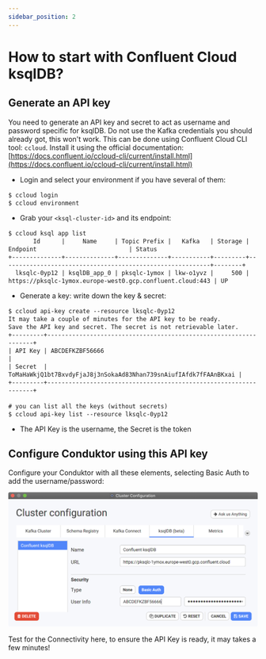 ```yaml
---
sidebar_position: 2
---
```


# How to start with Confluent Cloud ksqlDB?

## Generate an API key

You need to generate an API key and secret to act as username and password specific for ksqlDB. Do not use the Kafka credentials you should already got, this won't work. This can be done using Confluent Cloud CLI tool: `ccloud`. Install it using the official documentation: [https://docs.confluent.io/ccloud-cli/current/install.html](https://docs.confluent.io/ccloud-cli/current/install.html)

- Login and select your environment if you have several of them:

```text
$ ccloud login
$ ccloud environment
```

- Grab your `<ksql-cluster-id>` and its endpoint:

```text
$ ccloud ksql app list
       Id      |     Name     | Topic Prefix |   Kafka   | Storage |                         Endpoint                          | Status
+--------------+--------------+--------------+-----------+---------+-----------------------------------------------------------+--------+
  lksqlc-0yp12 | ksqlDB_app_0 | pksqlc-1ymox | lkw-o1yvz |     500 | https://pksqlc-1ymox.europe-west0.gcp.confluent.cloud:443 | UP
```

- Generate a key: write down the key & secret:

```text
$ ccloud api-key create --resource lksqlc-0yp12
It may take a couple of minutes for the API key to be ready.
Save the API key and secret. The secret is not retrievable later.
+---------+------------------------------------------------------------------+
| API Key | ABCDEFKZBF56666                                                  |
| Secret  | ToMaHaWkjQ1bt7BxvdyFjaJ8j3nSokaAd83Nhan739snAiufIAfdk7fFAAnBKxai |
+---------+------------------------------------------------------------------+

# you can list all the keys (without secrets)
$ ccloud api-key list --resource lksqlc-0yp12
```

- The API Key is the username, the Secret is the token

## Configure Conduktor using this API key

Configure your Conduktor with all these elements, selecting Basic Auth to add the username/password:

![](../assets/assets/screenshot-2021-01-29-at-00.02.42.png)

Test for the Connectivity here, to ensure the API Key is ready, it may takes a few minutes!
